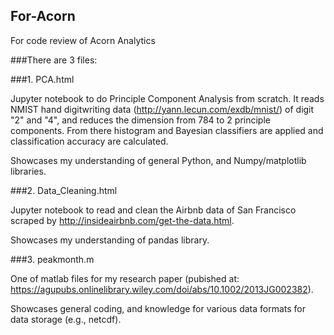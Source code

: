 ## For-Acorn
For code review of Acorn Analytics 

###There are 3 files:

###1. PCA.html

Jupyter notebook to do Principle Component Analysis from scratch. It reads NMIST hand digitwriting data (http://yann.lecun.com/exdb/mnist/) of digit "2" and "4", and reduces the dimension from 784 to 2 principle components. From there histogram and Bayesian classifiers are applied and classification accuracy are calculated.

Showcases my understanding of general Python, and Numpy/matplotlib libraries. 

###2. Data_Cleaning.html

Jupyter notebook to read and clean the Airbnb data of San Francisco scraped by http://insideairbnb.com/get-the-data.html.

Showcases my understanding of pandas library.

###3. peakmonth.m

One of matlab files for my research paper (pubished at: https://agupubs.onlinelibrary.wiley.com/doi/abs/10.1002/2013JG002382). 

Showcases general coding, and knowledge for various data formats for data storage (e.g., netcdf).

